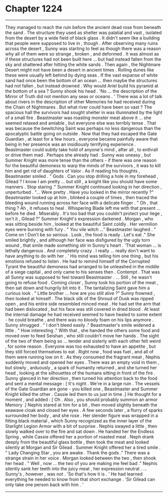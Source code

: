 
# Chapter 1224


---

They managed to reach the ruin before the ancient dead rose from beneath the sand . The structure they used as shelter was palatial and vast , isolated from the desert by a wide field of black glass . It didn't seem like a building that people were supposed to live in , though .
After observing many ruins across the desert , Sunny was starting to feel as though there was a reason why all of them were so strange , broken , and deformed . It was almost as if these structures had not been built here ... but had instead fallen from the sky and shattered after hitting the white sands .
Then again , the Nightmare Desert might not have been a desert in ancient times . Rolling dunes like these were usually left behind by dying seas . If the vast expanse of white sand had once been the bottom of an ocean ... then maybe the structures had not fallen , but instead drowned .
Why would Ariel build his pyramid at the bottom of a sea ?
Sunny shook his head .
'No ... the description of the Mirror of Truth did not mention any seas or oceans . '
There was a lot of talk about rivers in the description of other Memories he had received during the Chain of Nightmares . But what river could have been so vast ?
The spacious hall the survivors had sought shelter in was illuminated by the light of a small fire . Beastmaster was roasting monster meat above it ... she seemed relaxed and amiable , but everyone else was terribly tense .
That was because the bewitching Saint was perhaps no less dangerous than the apocalyptic battle going on outside .
Now that they had escaped the Gate Guardian , at least for a few hours , everyone became painfully aware that being in her presence was an insidiously terrifying experience . Beastmaster could subtly take hold of anyone's mind , after all , to enthrall or drive them mad .
Perhaps she already had .
Sunny was uneasy , but Summer Knight was more tense than the others - if there was one reason for the beautiful demoness to warp the minds of the survivors , it was to kill him and get rid of daughters of Valor .
As if reading his thoughts , Beastmaster smiled .
" Gods . Can you stop drilling a hole in my forehead , Gilead ? I know I am pretty ... but still , a knight like you should have some manners . Stop staring ."
Summer Knight continued looking in her direction , unperturbed .
"... Were pretty . Have you looked in the mirror recently ?"
Beastmaster looked up at him , blinked a couple of times , then traced the bleeding wound running across her face with a delicate finger .
" Oh , that thing ? Ah , it refuses to heal . Whispering Blade left me with that present ... before he died . Miserably . It's too bad that you couldn't protect your liege , isn't it , Gilead ?"
Summer Knight's expression darkened . Morgan , who was sitting beside him , looked at the beautiful Saint coldly . Her vermilion eyes were burning with fury .
" You vile witch ..."
Beastmaster laughed .
" Come on ! Don't be so serious . Look , the food is ready . Let's eat ."
She smiled brightly , and although her face was disfigured by the ugly torn wound , that smile made something stir in Sunny's heart .
'That woman ... is lethally dangerous . And completely crazy . I really ... really don't want to have anything to do with her . '
His mind was telling him one thing , but his emotions refused to listen . He had to remind himself of the Corrupted Tyrant the beautiful demoness had arranged to be unleashed in the middle of a siege capital , and only came to his senses then .
Contempt . That was all Sunny was supposed to feel toward Beastmaster .
... Still , he wasn't going to refuse food .
Coming closer , Sunny took his portion of the meat , then sat down and hungrily bit into it . The tantalizing Saint gave him a curious look .
" Little brother ... how are you still alive ?"
Sunny frowned , then looked at himself . The black silk of the Shroud of Dusk was ripped open , and his entire side resembled minced meat . He had set the arm that had been dislocated , but his face was still covered in dried blood . At least the internal damage he had received seemed to have healed to some extent - he could breathe , and there was no bloody foam on his lips anymore .
Sunny shrugged .
" I don't bleed easily ."
Beastmaster's smile widened a little .
" How interesting ."
With that , she handed the others some food and moved over to feed Seishan , who still couldn't move her hands . The sight of the two of them being so ... tender and sisterly with each other felt weird , for some reason .
Everyone was too exhausted to have an appetite , but they still forced themselves to eat . Right now , food was fuel , and all of them were running low on it .
As they consumed the fragrant meat , Nephis suddenly moved and opened her eyes . There was an empty void in them , but slowly , arduously , a spark of humanity returned , and she turned her head , looking at the silhouettes of the humans sitting in front of the fire .
Sunny glanced in her direction , then turned his attention back to the food and sent a mental message :
[ It's night . We're in a large ruin . The vessels of the Gate Guardian are gone - you killed one , Beastmaster and Summer Knight killed the other . Cassie led them to us just in time .]
He thought for a moment , and added :
[ Oh . Also , you should probably summon an armor Memory .]
Nephis stared at him for a bit , then moved slightly beneath the seawave cloak and closed her eyes . A few seconds later , a flurry of sparks surrounded her body , and she rose . Her slender figure was wrapped in a fitting black material , which Sunny recognized as the inner layer of the Starlight Legion Armor with a bit of surprise .
Nephis swayed a little , then slowly walked over to the fire and sat down . He handed her the Endless Spring , while Cassie offered her a portion of roasted meat .
Neph drank deeply from the beautiful glass bottle , then took the meat and looked silently at Morgan and Sir Gilead .
Summer Knight offered her a tired smile .
" Lady Changing Star , you are awake . Thank the gods ."
There was a strange strain in her voice .
Morgan looked between the two , then shook her head .
" Well , now ... the two of you are making me feel bad ."
Nephis silently sank her teeth into the juicy meat , her expression neutral .
... Sunny's , however , was not .
'So that's how it is . '
He had learned everything he needed to know from that short exchange .
'Sir Gilead can only take one person back with him . '

---

